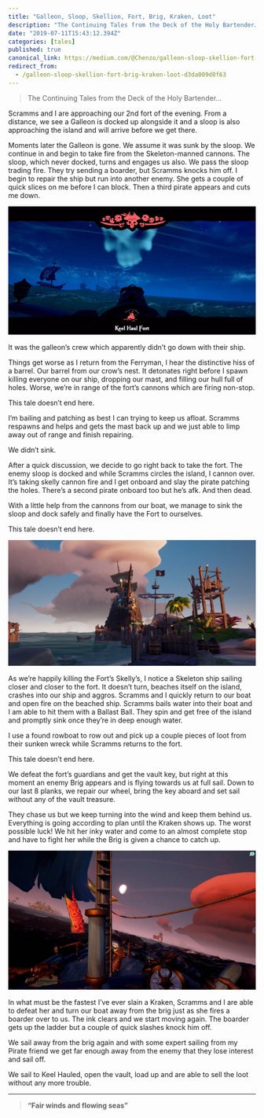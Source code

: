 ```yaml
---
title: "Galleon, Sloop, Skellion, Fort, Brig, Kraken, Loot"
description: "The Continuing Tales from the Deck of the Holy Bartender…"
date: "2019-07-11T15:43:12.394Z"
categories: [tales]
published: true
canonical_link: https://medium.com/@Chenzo/galleon-sloop-skellion-fort-brig-kraken-loot-d3da009d0f63
redirect_from:
  - /galleon-sloop-skellion-fort-brig-kraken-loot-d3da009d0f63
---
```


> The Continuing Tales from the Deck of the Holy Bartender…

Scramms and I are approaching our 2nd fort of the evening. From a distance, we see a Galleon is docked up alongside it and a sloop is also approaching the island and will arrive before we get there.

Moments later the Galleon is gone. We assume it was sunk by the sloop. We continue in and begin to take fire from the Skeleton-manned cannons. The sloop, which never docked, turns and engages us also. We pass the sloop trading fire. They try sending a boarder, but Scramms knocks him off. I begin to repair the ship but run into another enemy. She gets a couple of quick slices on me before I can block. Then a third pirate appears and cuts me down.

![A popular fort](./asset-1.jpeg)

It was the galleon’s crew which apparently didn’t go down with their ship.

Things get worse as I return from the Ferryman, I hear the distinctive hiss of a barrel. Our barrel from our crow’s nest. It detonates right before I spawn killing everyone on our ship, dropping our mast, and filling our hull full of holes. Worse, we’re in range of the fort’s cannons which are firing non-stop.

This tale doesn’t end here.

I’m bailing and patching as best I can trying to keep us afloat. Scramms respawns and helps and gets the mast back up and we just able to limp away out of range and finish repairing.

We didn’t sink.

After a quick discussion, we decide to go right back to take the fort. The enemy sloop is docked and while Scramms circles the island, I cannon over. It’s taking skelly cannon fire and I get onboard and slay the pirate patching the holes. There’s a second pirate onboard too but he’s afk. And then dead.

With a little help from the cannons from our boat, we manage to sink the sloop and dock safely and finally have the Fort to ourselves.

This tale doesn’t end here.

![Skellions have terrible pilots](./asset-2.jpeg)

As we’re happily killing the Fort’s Skelly’s, I notice a Skeleton ship sailing closer and closer to the fort. It doesn’t turn, beaches itself on the island, crashes into our ship and aggros. Scramms and I quickly return to our boat and open fire on the beached ship. Scramms bails water into their boat and I am able to hit them with a Ballast Ball. They spin and get free of the island and promptly sink once they’re in deep enough water.

I use a found rowboat to row out and pick up a couple pieces of loot from their sunken wreck while Scramms returns to the fort.

This tale doesn’t end here.

We defeat the fort’s guardians and get the vault key, but right at this moment an enemy Brig appears and is flying towards us at full sail. Down to our last 8 planks, we repair our wheel, bring the key aboard and set sail without any of the vault treasure.

They chase us but we keep turning into the wind and keep them behind us. Everything is going according to plan until the Kraken shows up. The worst possible luck! We hit her inky water and come to an almost complete stop and have to fight her while the Brig is given a chance to catch up.

![](./asset-3.jpeg)

In what must be the fastest I’ve ever slain a Kraken, Scramms and I are able to defeat her and turn our boat away from the brig just as she fires a boarder over to us. The ink clears and we start moving again. The boarder gets up the ladder but a couple of quick slashes knock him off.

We sail away from the brig again and with some expert sailing from my Pirate friend we get far enough away from the enemy that they lose interest and sail off.

We sail to Keel Hauled, open the vault, load up and are able to sell the loot without any more trouble.

---

> **“Fair winds and flowing seas”**
